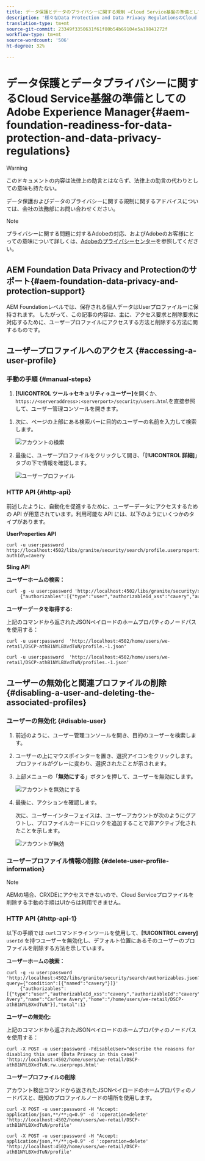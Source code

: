 ```yaml
---
title: データ保護とデータのプライバシーに関する規制 —Cloud Service基盤の準備としてのAdobe Experience Manager
description: '様々なData Protection and Data Privacy RegulationsのCloud Service財団サポートとしてのAdobe Experience Managerについて説明します。EU General Data Protection Regulation(GDPR)、California Consumer Privacy Act（カリフォルニア消費者プライバシー法）、新しいAEMをCloud Serviceプロジェクトとして導入する際の遵守方法を含む。 '
translation-type: tm+mt
source-git-commit: 23349f3350631f61f80b54b69104e5a19841272f
workflow-type: tm+mt
source-wordcount: '506'
ht-degree: 32%

---
```



# データ保護とデータプライバシーに関するCloud Service基盤の準備としてのAdobe Experience Manager{#aem-foundation-readiness-for-data-protection-and-data-privacy-regulations}

>[!WARNING]
>
>このドキュメントの内容は法律上の助言とはならず、法律上の助言の代わりとしての意味も持たない。
>
>データ保護およびデータのプライバシーに関する規制に関するアドバイスについては、会社の法務部にお問い合わせください。

>[!NOTE]
>
>プライバシーに関する問題に対するAdobeの対応、およびAdobeのお客様にとっての意味について詳しくは、[Adobeのプライバシーセンター](https://www.adobe.com/privacy.html)を参照してください。

## AEM Foundation Data Privacy and Protectionのサポート{#aem-foundation-data-privacy-and-protection-support}

AEM Foundationレベルでは、保存される個人データはUserプロファイルーに保持されます。 したがって、この記事の内容は、主に、アクセス要求と削除要求に対応するために、ユーザープロファイルにアクセスする方法と削除する方法に関するものです。

## ユーザープロファイルへのアクセス {#accessing-a-user-profile}

### 手動の手順 {#manual-steps}

1. **[!UICONTROL ツール→セキュリティ→ユーザー]**&#x200B;を開くか、`https://<serveraddress>:<serverport>/security/users.html`を直接参照して、ユーザー管理コンソールを開きます。

<!--
   ![useradmin2](assets/useradmin2.png)
-->

1. 次に、ページの上部にある検索バーに目的のユーザーの名前を入力して検索します。

   ![アカウントの検索](assets/dpp-foundation-01.png)

1. 最後に、ユーザープロファイルをクリックして開き、「**[!UICONTROL 詳細]**」タブの下で情報を確認します。

   ![ユーザープロファイル](assets/dpp-foundation-02.png)

### HTTP API {#http-api}

前述したように、自動化を促進するために、ユーザーデータにアクセスするための API が用意されています。利用可能な API には、以下のようにいくつかのタイプがあります。

**UserProperties API**

```shell
curl -u user:password http://localhost:4502/libs/granite/security/search/profile.userproperties.json\?authId\=cavery
```

**Sling API**

**ユーザーホームの検索：**

```xml
curl -g -u user:password 'http://localhost:4502/libs/granite/security/search/authorizables.json?query={"condition":[{"named":"cavery"}]}'
     {"authorizables":[{"type":"user","authorizableId_xss":"cavery","authorizableId":"cavery","name_xss":"Carlene Avery","name":"Carlene Avery","home":"/home/users/we-retail/DSCP-athB1NYLBXvdTuN"}],"total":1}
```

**ユーザーデータを取得する:**

上記のコマンドから返されたJSONペイロードのホームプロパティのノードパスを使用する：

```shell
curl -u user:password  'http://localhost:4502/home/users/we-retail/DSCP-athB1NYLBXvdTuN/profile.-1.json'
```

```shell
curl -u user:password  'http://localhost:4502/home/users/we-retail/DSCP-athB1NYLBXvdTuN/profiles.-1.json'
```

## ユーザーの無効化と関連プロファイルの削除 {#disabling-a-user-and-deleting-the-associated-profiles}

### ユーザーの無効化 {#disable-user}

1. 前述のように、ユーザー管理コンソールを開き、目的のユーザーを検索します。
2. ユーザーの上にマウスポインターを置き、選択アイコンをクリックします。プロファイルがグレーに変わり、選択されたことが示されます。

3. 上部メニューの「**無効にする**」ボタンを押して、ユーザーを無効にします。

   ![アカウントを無効にする](assets/dpp-foundation-03.png)

4. 最後に、アクションを確認します。

   次に、ユーザーインターフェイスは、ユーザーアカウントが次のようにグアウトし、プロファイルカードにロックを追加することで非アクティブ化されたことを示します。

   ![アカウントが無効](assets/dpp-foundation-04.png)

### ユーザープロファイル情報の削除 {#delete-user-profile-information}

>[!NOTE]
>
>AEMの場合、CRXDEにアクセスできないので、Cloud Serviceプロファイルを削除する手動の手順はUIからは利用できません。

### HTTP API {#http-api-1}

以下の手順では `curl`コマンドラインツールを使用して、**[!UICONTROL cavery]** `userId` を持つユーザーを無効化し、デフォルト位置にあるそのユーザーのプロファイルを削除する方法を示しています。

**ユーザーホームの検索：**

```shell
curl -g -u user:password 'http://localhost:4502/libs/granite/security/search/authorizables.json?query={"condition":[{"named":"cavery"}]}'
     {"authorizables":[{"type":"user","authorizableId_xss":"cavery","authorizableId":"cavery","name_xss":"Carlene Avery","name":"Carlene Avery","home":"/home/users/we-retail/DSCP-athB1NYLBXvdTuN"}],"total":1}
```

**ユーザーの無効化:**

上記のコマンドから返されたJSONペイロードのホームプロパティのノードパスを使用する：

```shell
curl -X POST -u user:password -FdisableUser="describe the reasons for disabling this user (Data Privacy in this case)" 'http://localhost:4502/home/users/we-retail/DSCP-athB1NYLBXvdTuN.rw.userprops.html'
```

**ユーザープロファイルの削除**

アカウント検出コマンドから返されたJSONペイロードのホームプロパティのノードパスと、既知のプロファイルノードの場所を使用します。

```shell
curl -X POST -u user:password -H "Accept: application/json,**/**;q=0.9" -d ':operation=delete' 'http://localhost:4502/home/users/we-retail/DSCP-athB1NYLBXvdTuN/profile'
```

```shell
curl -X POST -u user:password -H "Accept: application/json,**/**;q=0.9" -d ':operation=delete' 'http://localhost:4502/home/users/we-retail/DSCP-athB1NYLBXvdTuN/profile'
```
